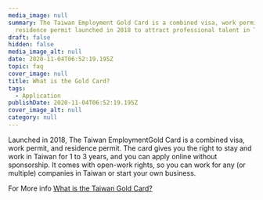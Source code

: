 ```yaml
---
media_image: null
summary: The Taiwan Employment Gold Card is a combined visa, work permit and
  residence permit launched in 2018 to attract professional talent in Taiwan.
draft: false
hidden: false
media_image_alt: null
date: 2020-11-04T06:52:19.195Z
topic: faq
cover_image: null
title: What is the Gold Card?
tags:
  - Application
publishDate: 2020-11-04T06:52:19.195Z
cover_image_alt: null
category: null
---
```

Launched in 2018, The Taiwan EmploymentGold Card is a combined visa, work permit, and residence permit. The card gives you the right to stay and work in Taiwan for 1 to 3 years, and you can apply online without sponsorship. It comes with open-work rights, so you can work for any (or multiple) companies in Taiwan or start your own business.

For More info [What is the Taiwan Gold Card?](/en/about/)